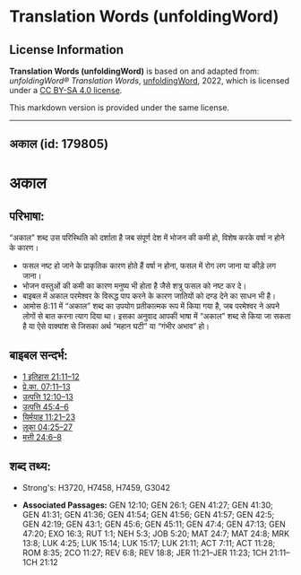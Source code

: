 # Translation Words (unfoldingWord)

## License Information

**Translation Words (unfoldingWord)** is based on and adapted from: _unfoldingWord® Translation Words_, [unfoldingWord](https://unfoldingword.org/utw), 2022, which is licensed under a [CC BY-SA 4.0 license](https://creativecommons.org/licenses/by-sa/4.0/legalcode.en).

This markdown version is provided under the same license.



--------------------------------

## अकाल (id: 179805)

अकाल
====

परिभाषा:
--------

“अकाल” शब्द उस परिस्थिति को दर्शाता है जब संपूर्ण देश में भोजन की कमी हो, विशेष करके वर्षा न होने के कारण।

* फसल नष्ट हो जाने के प्राकृतिक कारण होते हैं वर्षा न होना, फसल में रोग लग जाना या कीड़े लग जाना।
* भोजन वस्तुओं की कमी का कारण मनुष्य भी होता है जैसे शत्रु फसल को नष्ट कर दे।
* बाइबल में अकाल परमेश्वर के विरूद्ध पाप करने के कारण जातियों को दण्ड देने का साधन भी है।
* आमोस 8:11 में “अकाल” शब्द का उपयोग प्रतीकात्मक रूप में किया गया है, जब परमेश्वर ने अपने लोगों से बात करना त्याग दिया था। इसका अनुवाद आपकी भाषा में “अकाल” शब्द से किया जा सकता है या ऐसे वाक्यांश से जिसका अर्थ “महान घटी” या “गंभीर अभाव” हो।

बाइबल सन्दर्भ:
--------------

* [1 इतिहास 21:11–12](https://ref.ly/1Chr0:0)
* [प्रे.का. 07:11–13](https://ref.ly/Acts7:11-Acts7:13)
* [उत्पत्ति 12:10–13](https://ref.ly/Gen12:10-Gen12:13)
* [उत्पत्ति 45:4–6](https://ref.ly/Gen45:4-Gen45:6)
* [यिर्मयाह 11:21–23](https://ref.ly/Jer11:21-Jer11:23)
* [लूका 04:25–27](https://ref.ly/Luke4:25-Luke4:27)
* [मत्ती 24:6–8](https://ref.ly/Matt24:6-Matt24:8)

शब्द तथ्य:
----------

* Strong's: H3720, H7458, H7459, G3042

* **Associated Passages:** GEN 12:10; GEN 26:1; GEN 41:27; GEN 41:30; GEN 41:31; GEN 41:36; GEN 41:54; GEN 41:56; GEN 41:57; GEN 42:5; GEN 42:19; GEN 43:1; GEN 45:6; GEN 45:11; GEN 47:4; GEN 47:13; GEN 47:20; EXO 16:3; RUT 1:1; NEH 5:3; JOB 5:20; MAT 24:7; MAT 24:8; MRK 13:8; LUK 4:25; LUK 15:14; LUK 15:17; LUK 21:11; ACT 7:11; ACT 11:28; ROM 8:35; 2CO 11:27; REV 6:8; REV 18:8; JER 11:21–JER 11:23; 1CH 21:11–1CH 21:12

